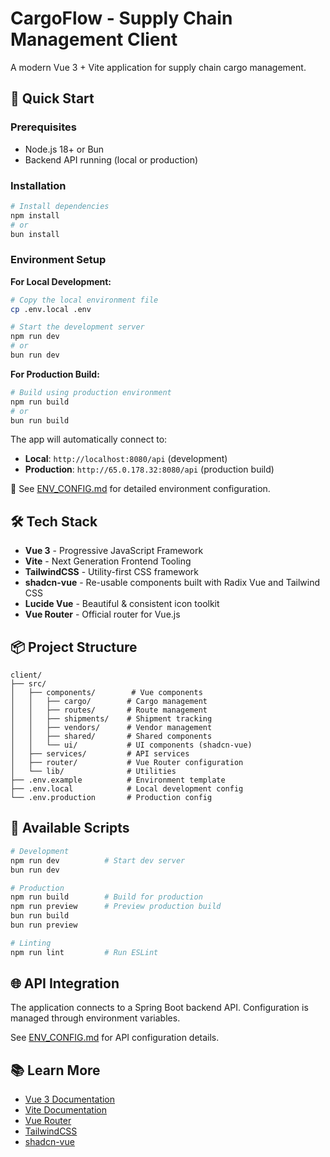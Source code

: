 # CargoFlow - Supply Chain Management Client

A modern Vue 3 + Vite application for supply chain cargo management.

## 🚀 Quick Start

### Prerequisites
- Node.js 18+ or Bun
- Backend API running (local or production)

### Installation

```bash
# Install dependencies
npm install
# or
bun install
```

### Environment Setup

**For Local Development:**
```bash
# Copy the local environment file
cp .env.local .env

# Start the development server
npm run dev
# or
bun run dev
```

**For Production Build:**
```bash
# Build using production environment
npm run build
# or
bun run build
```

The app will automatically connect to:
- **Local**: `http://localhost:8080/api` (development)
- **Production**: `http://65.0.178.32:8080/api` (production build)

📖 See [ENV_CONFIG.md](./ENV_CONFIG.md) for detailed environment configuration.

## 🛠️ Tech Stack

- **Vue 3** - Progressive JavaScript Framework
- **Vite** - Next Generation Frontend Tooling
- **TailwindCSS** - Utility-first CSS framework
- **shadcn-vue** - Re-usable components built with Radix Vue and Tailwind CSS
- **Lucide Vue** - Beautiful & consistent icon toolkit
- **Vue Router** - Official router for Vue.js

## 📦 Project Structure

```
client/
├── src/
│   ├── components/        # Vue components
│   │   ├── cargo/        # Cargo management
│   │   ├── routes/       # Route management
│   │   ├── shipments/    # Shipment tracking
│   │   ├── vendors/      # Vendor management
│   │   ├── shared/       # Shared components
│   │   └── ui/           # UI components (shadcn-vue)
│   ├── services/         # API services
│   ├── router/           # Vue Router configuration
│   └── lib/              # Utilities
├── .env.example          # Environment template
├── .env.local            # Local development config
└── .env.production       # Production config
```

## 🔧 Available Scripts

```bash
# Development
npm run dev          # Start dev server
bun run dev

# Production
npm run build        # Build for production
npm run preview      # Preview production build
bun run build
bun run preview

# Linting
npm run lint         # Run ESLint
```

## 🌐 API Integration

The application connects to a Spring Boot backend API. Configuration is managed through environment variables.

See [ENV_CONFIG.md](./ENV_CONFIG.md) for API configuration details.

## 📚 Learn More

- [Vue 3 Documentation](https://vuejs.org/)
- [Vite Documentation](https://vitejs.dev/)
- [Vue Router](https://router.vuejs.org/)
- [TailwindCSS](https://tailwindcss.com/)
- [shadcn-vue](https://www.shadcn-vue.com/)
